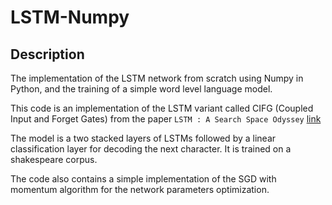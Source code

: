 # LSTM-Numpy
## Description
The implementation of the LSTM network from scratch using Numpy in Python, and the training of a simple word level language model.

This code is an implementation of the LSTM variant called CIFG (Coupled Input and Forget Gates) from the paper `LSTM : A Search Space Odyssey` [link](https://arxiv.org/pdf/1503.04069.pdf)

The model is a two stacked layers of LSTMs followed by a linear classification layer for decoding the next character. It is trained on a shakespeare corpus.

The code also contains a simple implementation of the SGD with momentum algorithm for the network parameters optimization.
